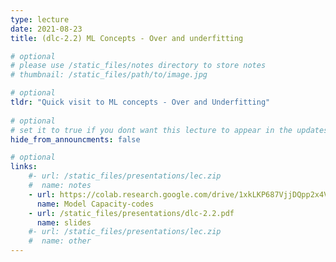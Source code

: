 ```yaml
---
type: lecture
date: 2021-08-23
title: (dlc-2.2) ML Concepts - Over and underfitting

# optional
# please use /static_files/notes directory to store notes
# thumbnail: /static_files/path/to/image.jpg

# optional
tldr: "Quick visit to ML concepts - Over and Underfitting"
  
# optional
# set it to true if you dont want this lecture to appear in the updates section
hide_from_announcments: false

# optional
links: 
    #- url: /static_files/presentations/lec.zip
    #  name: notes
    - url: https://colab.research.google.com/drive/1xkLKP687VjjDQpp2x4VrrET-05woCFsp?usp=sharing
      name: Model Capacity-codes
    - url: /static_files/presentations/dlc-2.2.pdf
      name: slides
    #- url: /static_files/presentations/lec.zip
    #  name: other
---
```

